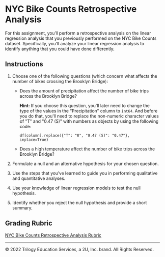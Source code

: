 # NYC Bike Counts Retrospective Analysis

For this assignment, you’ll perform a retrospective analysis on the linear regression analysis that you previously performed on the NYC Bike Counts dataset. Specifically, you'll analyze your linear regression analysis to identify anything that you could have done differently.

## Instructions

1. Choose one of the following questions (which concern what affects the number of bikes crossing the Brooklyn Bridge):

    * Does the amount of precipitation affect the number of bike trips across the Brooklyn Bridge?
 
      **Hint:** If you choose this question, you'll later need to change the type of the values in the “Precipitation” column to `int64`. And before you do that, you'll need to replace the non-numeric character values of "T" and "0.47 (S)" with numbers as objects by using the following code:

      `df[column].replace({"T": "0", "0.47 (S)": "0.47"}, inplace=True)`

    * Does a high temperature affect the number of bike trips across the Brooklyn Bridge?

2. Formulate a null and an alternative hypothesis for your chosen question.

3. Use the steps that you’ve learned to guide you in performing qualitative and quantitative analyses.

4. Use your knowledge of linear regression models to test the null hypothesis.

5. Identify whether you reject the null hypothesis and provide a short summary.

## Grading Rubric

[NYC Bike Counts Retrospective Analysis Rubric](NYC_Bike_Counts_Retrospective_Analysis_Rubric.pdf)

---

© 2022 Trilogy Education Services, a 2U, Inc. brand. All Rights Reserved.

